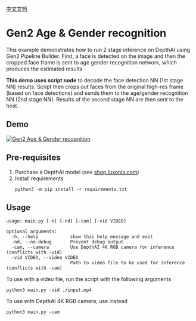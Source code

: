 [中文文档](README.zh-CN.md)

# Gen2 Age & Gender recognition

This example demonstrates how to run 2 stage inference on DepthAI using Gen2 Pipeline Builder.
First, a face is detected on the image and then the cropped face frame is sent to age gender recognition network, which
produces the estimated results

**This demo uses script node** to decode the face detection NN (1st stage NN) results. Script then crops out faces from the original high-res frame (based on face detections) and sends them to the age/gender recognition NN (2nd stage NN). Results of the second stage NN are then sent to the host.

## Demo

[![Gen2 Age & Gender recognition](https://user-images.githubusercontent.com/5244214/106005496-954a8200-60b4-11eb-923e-b84df9de9fff.gif)](https://www.youtube.com/watch?v=PwnVrPaF-vs "Age/Gender recognition on DepthAI")

## Pre-requisites

1. Purchase a DepthAI model (see [shop.luxonis.com](https://shop.luxonis.com/))
2. Install requirements
   ```
   python3 -m pip install -r requirements.txt
   ```

## Usage

```
usage: main.py [-h] [-nd] [-cam] [-vid VIDEO]

optional arguments:
  -h, --help            show this help message and exit
  -nd, --no-debug       Prevent debug output
  -cam, --camera        Use DepthAI 4K RGB camera for inference (conflicts with -vid)
  -vid VIDEO, --video VIDEO
                        Path to video file to be used for inference (conflicts with -cam)
```

To use with a video file, run the script with the following arguments

```
python3 main.py -vid ./input.mp4
```

To use with DepthAI 4K RGB camera, use instead

```
python3 main.py -cam
``` 

